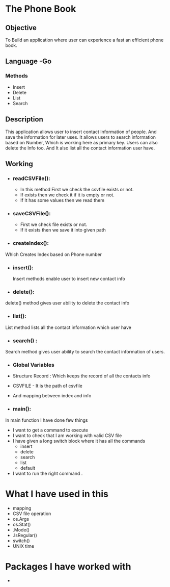 # The  Phone Book
## Objective 
To Build an application where user can experience a fast an efficient phone book.
## Language -Go
### Methods 
- Insert
- Delete
- List
- Search

## Description
This application allows user to insert contact Information of people. And save the information for later uses. It 
allows users to search information based on Number, Which is working here as primary key. Users can also delete the 
Info too. And It also list all the contact information user have.

## Working 
- ### readCSVFile():
    - In this method First we check the csvfile exists or not.
    - If exists then we check it if it is empty or not.
    - If It has some values then we read them
- ### saveCSVFile():
    - First we check file exists or not.
    - If it exists then we save it into given path
- ### createIndex():
Which Creates Index based on Phone number

- ### insert():
  Insert methods enable user to insert new contact info
- ### delete():
delete() method gives user ability to delete the contact info

- ### list():
List method lists all the contact information which user have

- ### search() :
Search method gives user ability to search the contact information of users.

- ### Global Variables
- Structure Record : Which keeps the record of all the contacts info  
- CSVFILE  - It is the path of csvfile
- And mapping between index and info

- ### main():
In main function I have done few things
- I want to get a command to execute
- I want to check that I am working with valid CSV file
- I have given a long switch block where it has all the commands
   - insert
   - delete
   - search
   - list
   - default
 - I want to run the right command .

# What I have used in this 
- mapping
- CSV file operation
- os.Args
- os.Stat()
- .Mode()
- .IsRegular()
- switch()
- UNIX time

# Packages I have worked with

- 


